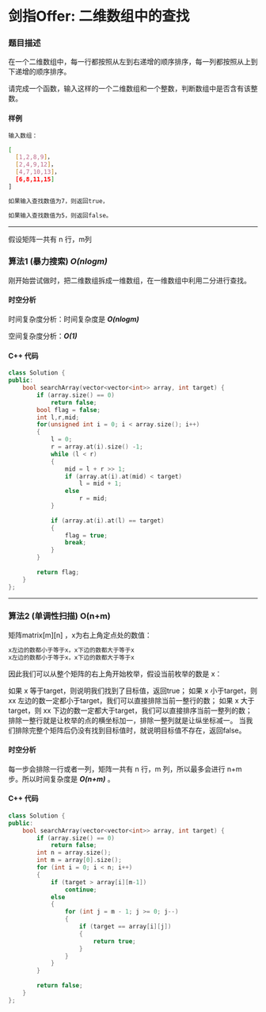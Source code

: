 # 剑指Offer: 二维数组中的查找

### 题目描述

在一个二维数组中，每一行都按照从左到右递增的顺序排序，每一列都按照从上到下递增的顺序排序。

请完成一个函数，输入这样的一个二维数组和一个整数，判断数组中是否含有该整数。

#### 样例

```sh
输入数组：

[
  [1,2,8,9]，
  [2,4,9,12]，
  [4,7,10,13]，
  [6,8,11,15]
]

如果输入查找数值为7，则返回true，

如果输入查找数值为5，则返回false。
```

----------

假设矩阵一共有 n 行，m列

### 算法1 (暴力搜索)  ***O(nlogm)***

刚开始尝试做时，把二维数组拆成一维数组，在一维数组中利用二分进行查找。

#### 时空分析

时间复杂度分析：时间复杂度是 ***O(nlogm)***

空间复杂度分析：***O(1)***

#### C++ 代码
```cpp
class Solution {
public:
    bool searchArray(vector<vector<int>> array, int target) {
        if (array.size() == 0)
            return false;
        bool flag = false;
        int l,r,mid;
        for(unsigned int i = 0; i < array.size(); i++)
        {
            l = 0;
            r = array.at(i).size() -1;
            while (l < r)
            {
                mid = l + r >> 1;
                if (array.at(i).at(mid) < target)
                    l = mid + 1;
                else
                    r = mid;
            }
            
            if (array.at(i).at(l) == target)
            {
                flag = true;
                break;
            }
        }
        
        return flag;
    }
};
```

----------

### 算法2 (单调性扫描) O(n+m)

矩阵matrix\[m][n] ，x为右上角定点处的数值：

```sh
x左边的数都小于等于x，x下边的数都大于等于x
x左边的数都小于等于x，x下边的数都大于等于x
```


因此我们可以从整个矩阵的右上角开始枚举，假设当前枚举的数是 x：

如果 x 等于target，则说明我们找到了目标值，返回true；
如果 x 小于target，则 xx 左边的数一定都小于target，我们可以直接排除当前一整行的数；
如果 x 大于target，则 xx 下边的数一定都大于target，我们可以直接排序当前一整列的数；
排除一整行就是让枚举的点的横坐标加一，排除一整列就是让纵坐标减一。
当我们排除完整个矩阵后仍没有找到目标值时，就说明目标值不存在，返回false。

#### 时空分析

每一步会排除一行或者一列，矩阵一共有 n 行，m 列，所以最多会进行 n+m 步。所以时间复杂度是 ***O(n+m)*** 。


#### C++ 代码
```cpp
class Solution {
public:
    bool searchArray(vector<vector<int>> array, int target) {
        if (array.size() == 0)
            return false;
        int n = array.size();
        int m = array[0].size();
        for (int i = 0; i < n; i++)
        {
            if (target > array[i][m-1])
            	continue;
            else
            {
            	for (int j = m - 1; j >= 0; j--)
                {
                    if (target == array[i][j])
                    {
                        return true;
                    }
                }
            }   
        }
        
        return false;
    }
};
```

